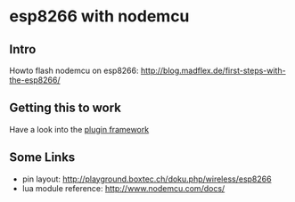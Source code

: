 # esp8266 with nodemcu

## Intro

Howto flash nodemcu on esp8266: http://blog.madflex.de/first-steps-with-the-esp8266/

## Getting this to work

Have a look into the [plugin framework](plugin_framework)

## Some Links

* pin layout: http://playground.boxtec.ch/doku.php/wireless/esp8266
* lua module reference: http://www.nodemcu.com/docs/
